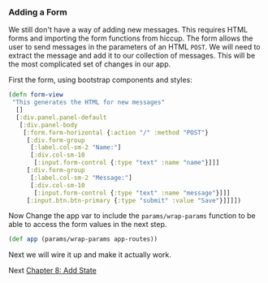 
### Adding a Form

We still don't have a way of adding new messages. This requires HTML forms and importing the form functions from hiccup. The form allows the user to send messages in the parameters of an HTML `POST`. We will need to extract the message and add it to our collection of messages. This will be the most complicated set of changes in our app.


First the form, using bootstrap components and styles:

```clojure
(defn form-view
 "This generates the HTML for new messages"
  []
  [:div.panel.panel-default
   [:div.panel-body
    [:form.form-horizontal {:action "/" :method "POST"}
     [:div.form-group
      [:label.col-sm-2 "Name:"]
      [:div.col-sm-10
       [:input.form-control {:type "text" :name "name"}]]]
     [:div.form-group
      [:label.col-sm-2 "Message:"]
      [:div.col-sm-10
       [:input.form-control {:type "text" :name "message"}]]]
     [:input.btn.btn-primary {:type "submit" :value "Save"}]]]])
```

Now Change the app var to include the `params/wrap-params` function to be able to access the form values in the next step.

```clojure
(def app (params/wrap-params app-routes))
```

Next we will wire it up and make it actually work.


Next [Chapter 8: Add State](/Pages/8-add-state.md)

